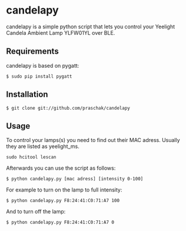 # candelapy
candelapy is a simple python script that lets you control your Yeelight Candela Ambient Lamp YLFW01YL over BLE.

Requirements
------------

candelapy is based on pygatt:

    $ sudo pip install pygatt
    
Installation
------------

    $ git clone git://github.com/praschak/candelapy
    
Usage
-----

To control your lamps(s) you need to find out their MAC adress. Usually they are listed as yeelight_ms.

    sudo hcitool lescan

Afterwards you can use the script as follows:

    $ python candelapy.py [mac adress] [intensity 0-100]
    
For example to turn on the lamp to full intensity:

    $ python candelapy.py F8:24:41:C0:71:A7 100
    
And to turn off the lamp:

    $ python candelapy.py F8:24:41:C0:71:A7 0
    
